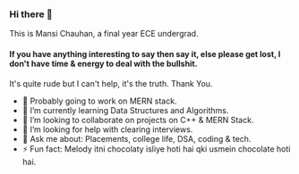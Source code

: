 ### Hi there 👋
This is Mansi Chauhan, a final year ECE undergrad. 


#### If you have anything interesting to say then say it, else please get lost, I don't have time & energy to deal with the bullshit.
It's quite rude but I can't help, it's the truth. Thank You.


- 🔭 Probably going to work on MERN stack.
- 🌱 I’m currently learning Data Structures and Algorithms. 
- 👯 I’m looking to collaborate on projects on C++ & MERN Stack. 
- 🤔 I’m looking for help with clearing interviews. 
- 💬 Ask me about: Placements, college life, DSA, coding & tech. 
- ⚡ Fun fact: Melody itni chocolaty isliye hoti hai qki usmein chocolate hoti hai.
<!--
**whatmansi/whatmansi** is a ✨ _special_ ✨ repository because its `README.md` (this file) appears on your GitHub profile.
